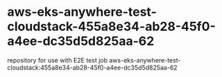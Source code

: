 # aws-eks-anywhere-test-cloudstack-455a8e34-ab28-45f0-a4ee-dc35d5d825aa-62
repository for use with E2E test job aws-eks-anywhere-test-cloudstack:455a8e34-ab28-45f0-a4ee-dc35d5d825aa-62
